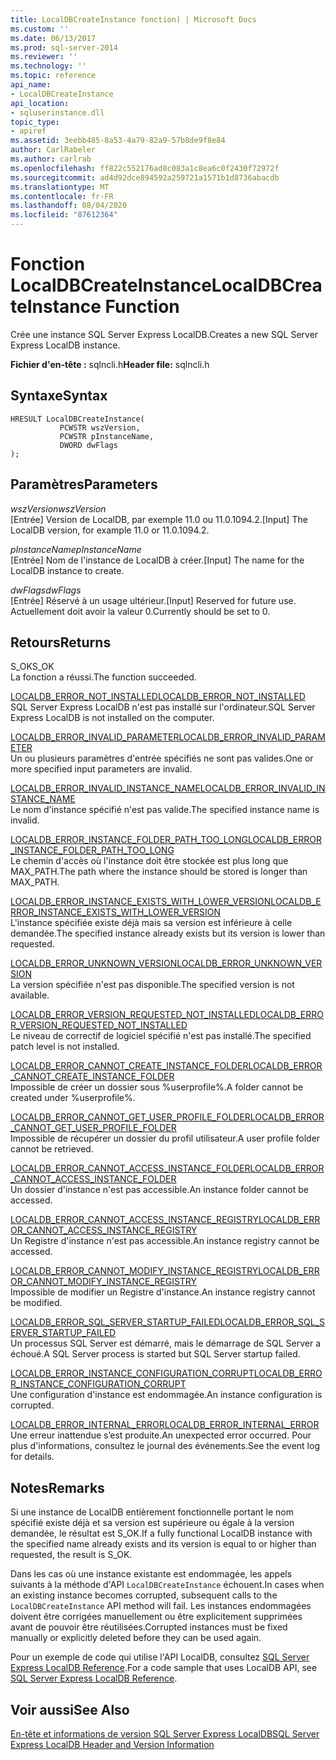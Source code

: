 ```yaml
---
title: LocalDBCreateInstance fonction) | Microsoft Docs
ms.custom: ''
ms.date: 06/13/2017
ms.prod: sql-server-2014
ms.reviewer: ''
ms.technology: ''
ms.topic: reference
api_name:
- LocalDBCreateInstance
api_location:
- sqluserinstance.dll
topic_type:
- apiref
ms.assetid: 3eebb485-8a53-4a79-82a9-57b8de9f8e84
author: CarlRabeler
ms.author: carlrab
ms.openlocfilehash: ff822c552176ad8c083a1c8ea6c0f2430f72972f
ms.sourcegitcommit: ad4d92dce894592a259721a1571b1d8736abacdb
ms.translationtype: MT
ms.contentlocale: fr-FR
ms.lasthandoff: 08/04/2020
ms.locfileid: "87612364"
---
```

# <a name="localdbcreateinstance-function"></a><span data-ttu-id="eef77-102">Fonction LocalDBCreateInstance</span><span class="sxs-lookup"><span data-stu-id="eef77-102">LocalDBCreateInstance Function</span></span>
  <span data-ttu-id="eef77-103">Crée une instance SQL Server Express LocalDB.</span><span class="sxs-lookup"><span data-stu-id="eef77-103">Creates a new SQL Server Express LocalDB instance.</span></span>  
  
 <span data-ttu-id="eef77-104">**Fichier d'en-tête :** sqlncli.h</span><span class="sxs-lookup"><span data-stu-id="eef77-104">**Header file:** sqlncli.h</span></span>  
  
## <a name="syntax"></a><span data-ttu-id="eef77-105">Syntaxe</span><span class="sxs-lookup"><span data-stu-id="eef77-105">Syntax</span></span>  
  
```  
HRESULT LocalDBCreateInstance(  
           PCWSTR wszVersion,  
           PCWSTR pInstanceName,   
           DWORD dwFlags   
);  
```  
  
## <a name="parameters"></a><span data-ttu-id="eef77-106">Paramètres</span><span class="sxs-lookup"><span data-stu-id="eef77-106">Parameters</span></span>  
 <span data-ttu-id="eef77-107">*wszVersion*</span><span class="sxs-lookup"><span data-stu-id="eef77-107">*wszVersion*</span></span>  
 <span data-ttu-id="eef77-108">[Entrée] Version de LocalDB, par exemple 11.0 ou 11.0.1094.2.</span><span class="sxs-lookup"><span data-stu-id="eef77-108">[Input] The LocalDB version, for example 11.0 or 11.0.1094.2.</span></span>  
  
 <span data-ttu-id="eef77-109">*pInstanceName*</span><span class="sxs-lookup"><span data-stu-id="eef77-109">*pInstanceName*</span></span>  
 <span data-ttu-id="eef77-110">[Entrée] Nom de l'instance de LocalDB à créer.</span><span class="sxs-lookup"><span data-stu-id="eef77-110">[Input] The name for the LocalDB instance to create.</span></span>  
  
 <span data-ttu-id="eef77-111">*dwFlags*</span><span class="sxs-lookup"><span data-stu-id="eef77-111">*dwFlags*</span></span>  
 <span data-ttu-id="eef77-112">[Entrée] Réservé à un usage ultérieur.</span><span class="sxs-lookup"><span data-stu-id="eef77-112">[Input] Reserved for future use.</span></span> <span data-ttu-id="eef77-113">Actuellement doit avoir la valeur 0.</span><span class="sxs-lookup"><span data-stu-id="eef77-113">Currently should be set to 0.</span></span>  
  
## <a name="returns"></a><span data-ttu-id="eef77-114">Retours</span><span class="sxs-lookup"><span data-stu-id="eef77-114">Returns</span></span>  
 <span data-ttu-id="eef77-115">S_OK</span><span class="sxs-lookup"><span data-stu-id="eef77-115">S_OK</span></span>  
 <span data-ttu-id="eef77-116">La fonction a réussi.</span><span class="sxs-lookup"><span data-stu-id="eef77-116">The function succeeded.</span></span>  
  
 [<span data-ttu-id="eef77-117">LOCALDB_ERROR_NOT_INSTALLED</span><span class="sxs-lookup"><span data-stu-id="eef77-117">LOCALDB_ERROR_NOT_INSTALLED</span></span>](../express-localdb-error-messages/localdb-error-not-installed.md)  
 <span data-ttu-id="eef77-118">SQL Server Express LocalDB n'est pas installé sur l'ordinateur.</span><span class="sxs-lookup"><span data-stu-id="eef77-118">SQL Server Express LocalDB is not installed on the computer.</span></span>  
  
 [<span data-ttu-id="eef77-119">LOCALDB_ERROR_INVALID_PARAMETER</span><span class="sxs-lookup"><span data-stu-id="eef77-119">LOCALDB_ERROR_INVALID_PARAMETER</span></span>](../express-localdb-error-messages/localdb-error-invalid-parameter.md)  
 <span data-ttu-id="eef77-120">Un ou plusieurs paramètres d'entrée spécifiés ne sont pas valides.</span><span class="sxs-lookup"><span data-stu-id="eef77-120">One or more specified input parameters are invalid.</span></span>  
  
 [<span data-ttu-id="eef77-121">LOCALDB_ERROR_INVALID_INSTANCE_NAME</span><span class="sxs-lookup"><span data-stu-id="eef77-121">LOCALDB_ERROR_INVALID_INSTANCE_NAME</span></span>](../express-localdb-error-messages/localdb-error-invalid-instance-name.md)  
 <span data-ttu-id="eef77-122">Le nom d'instance spécifié n'est pas valide.</span><span class="sxs-lookup"><span data-stu-id="eef77-122">The specified instance name is invalid.</span></span>  
  
 [<span data-ttu-id="eef77-123">LOCALDB_ERROR_INSTANCE_FOLDER_PATH_TOO_LONG</span><span class="sxs-lookup"><span data-stu-id="eef77-123">LOCALDB_ERROR_INSTANCE_FOLDER_PATH_TOO_LONG</span></span>](../express-localdb-error-messages/localdb-error-instance-folder-path-too-long.md)  
 <span data-ttu-id="eef77-124">Le chemin d'accès où l'instance doit être stockée est plus long que MAX_PATH.</span><span class="sxs-lookup"><span data-stu-id="eef77-124">The path where the instance should be stored is longer than MAX_PATH.</span></span>  
  
 [<span data-ttu-id="eef77-125">LOCALDB_ERROR_INSTANCE_EXISTS_WITH_LOWER_VERSION</span><span class="sxs-lookup"><span data-stu-id="eef77-125">LOCALDB_ERROR_INSTANCE_EXISTS_WITH_LOWER_VERSION</span></span>](../express-localdb-error-messages/localdb-error-instance-exists-with-lower-version.md)  
 <span data-ttu-id="eef77-126">L'instance spécifiée existe déjà mais sa version est inférieure à celle demandée.</span><span class="sxs-lookup"><span data-stu-id="eef77-126">The specified instance already exists but its version is lower than requested.</span></span>  
  
 [<span data-ttu-id="eef77-127">LOCALDB_ERROR_UNKNOWN_VERSION</span><span class="sxs-lookup"><span data-stu-id="eef77-127">LOCALDB_ERROR_UNKNOWN_VERSION</span></span>](../express-localdb-error-messages/localdb-error-unknown-version.md)  
 <span data-ttu-id="eef77-128">La version spécifiée n'est pas disponible.</span><span class="sxs-lookup"><span data-stu-id="eef77-128">The specified version is not available.</span></span>  
  
 [<span data-ttu-id="eef77-129">LOCALDB_ERROR_VERSION_REQUESTED_NOT_INSTALLED</span><span class="sxs-lookup"><span data-stu-id="eef77-129">LOCALDB_ERROR_VERSION_REQUESTED_NOT_INSTALLED</span></span>](../express-localdb-error-messages/localdb-error-version-requested-not-installed.md)  
 <span data-ttu-id="eef77-130">Le niveau de correctif de logiciel spécifié n'est pas installé.</span><span class="sxs-lookup"><span data-stu-id="eef77-130">The specified patch level is not installed.</span></span>  
  
 [<span data-ttu-id="eef77-131">LOCALDB_ERROR_CANNOT_CREATE_INSTANCE_FOLDER</span><span class="sxs-lookup"><span data-stu-id="eef77-131">LOCALDB_ERROR_CANNOT_CREATE_INSTANCE_FOLDER</span></span>](../express-localdb-error-messages/localdb-error-cannot-create-instance-folder.md)  
 <span data-ttu-id="eef77-132">Impossible de créer un dossier sous %userprofile%.</span><span class="sxs-lookup"><span data-stu-id="eef77-132">A folder cannot be created under %userprofile%.</span></span>  
  
 [<span data-ttu-id="eef77-133">LOCALDB_ERROR_CANNOT_GET_USER_PROFILE_FOLDER</span><span class="sxs-lookup"><span data-stu-id="eef77-133">LOCALDB_ERROR_CANNOT_GET_USER_PROFILE_FOLDER</span></span>](../express-localdb-error-messages/localdb-error-cannot-get-user-profile-folder.md)  
 <span data-ttu-id="eef77-134">Impossible de récupérer un dossier du profil utilisateur.</span><span class="sxs-lookup"><span data-stu-id="eef77-134">A user profile folder cannot be retrieved.</span></span>  
  
 [<span data-ttu-id="eef77-135">LOCALDB_ERROR_CANNOT_ACCESS_INSTANCE_FOLDER</span><span class="sxs-lookup"><span data-stu-id="eef77-135">LOCALDB_ERROR_CANNOT_ACCESS_INSTANCE_FOLDER</span></span>](../express-localdb-error-messages/localdb-error-cannot-access-instance-folder.md)  
 <span data-ttu-id="eef77-136">Un dossier d'instance n'est pas accessible.</span><span class="sxs-lookup"><span data-stu-id="eef77-136">An instance folder cannot be accessed.</span></span>  
  
 [<span data-ttu-id="eef77-137">LOCALDB_ERROR_CANNOT_ACCESS_INSTANCE_REGISTRY</span><span class="sxs-lookup"><span data-stu-id="eef77-137">LOCALDB_ERROR_CANNOT_ACCESS_INSTANCE_REGISTRY</span></span>](../express-localdb-error-messages/localdb-error-cannot-access-instance-registry.md)  
 <span data-ttu-id="eef77-138">Un Registre d'instance n'est pas accessible.</span><span class="sxs-lookup"><span data-stu-id="eef77-138">An instance registry cannot be accessed.</span></span>  
  
 [<span data-ttu-id="eef77-139">LOCALDB_ERROR_CANNOT_MODIFY_INSTANCE_REGISTRY</span><span class="sxs-lookup"><span data-stu-id="eef77-139">LOCALDB_ERROR_CANNOT_MODIFY_INSTANCE_REGISTRY</span></span>](../express-localdb-error-messages/localdb-error-cannot-modify-instance-registry.md)  
 <span data-ttu-id="eef77-140">Impossible de modifier un Registre d'instance.</span><span class="sxs-lookup"><span data-stu-id="eef77-140">An instance registry cannot be modified.</span></span>  
  
 [<span data-ttu-id="eef77-141">LOCALDB_ERROR_SQL_SERVER_STARTUP_FAILED</span><span class="sxs-lookup"><span data-stu-id="eef77-141">LOCALDB_ERROR_SQL_SERVER_STARTUP_FAILED</span></span>](../express-localdb-error-messages/localdb-error-sql-server-startup-failed.md)  
 <span data-ttu-id="eef77-142">Un processus SQL Server est démarré, mais le démarrage de SQL Server a échoué.</span><span class="sxs-lookup"><span data-stu-id="eef77-142">A SQL Server process is started but SQL Server startup failed.</span></span>  
  
 [<span data-ttu-id="eef77-143">LOCALDB_ERROR_INSTANCE_CONFIGURATION_CORRUPT</span><span class="sxs-lookup"><span data-stu-id="eef77-143">LOCALDB_ERROR_INSTANCE_CONFIGURATION_CORRUPT</span></span>](../express-localdb-error-messages/localdb-error-instance-configuration-corrupt.md)  
 <span data-ttu-id="eef77-144">Une configuration d'instance est endommagée.</span><span class="sxs-lookup"><span data-stu-id="eef77-144">An instance configuration is corrupted.</span></span>  
  
 [<span data-ttu-id="eef77-145">LOCALDB_ERROR_INTERNAL_ERROR</span><span class="sxs-lookup"><span data-stu-id="eef77-145">LOCALDB_ERROR_INTERNAL_ERROR</span></span>](../express-localdb-error-messages/localdb-error-internal-error.md)  
 <span data-ttu-id="eef77-146">Une erreur inattendue s’est produite.</span><span class="sxs-lookup"><span data-stu-id="eef77-146">An unexpected error occurred.</span></span> <span data-ttu-id="eef77-147">Pour plus d'informations, consultez le journal des événements.</span><span class="sxs-lookup"><span data-stu-id="eef77-147">See the event log for details.</span></span>  
  
## <a name="remarks"></a><span data-ttu-id="eef77-148">Notes</span><span class="sxs-lookup"><span data-stu-id="eef77-148">Remarks</span></span>  
 <span data-ttu-id="eef77-149">Si une instance de LocalDB entièrement fonctionnelle portant le nom spécifié existe déjà et sa version est supérieure ou égale à la version demandée, le résultat est S_OK.</span><span class="sxs-lookup"><span data-stu-id="eef77-149">If a fully functional LocalDB instance with the specified name already exists and its version is equal to or higher than requested, the result is S_OK.</span></span>  
  
 <span data-ttu-id="eef77-150">Dans les cas où une instance existante est endommagée, les appels suivants à la méthode d'API `LocalDBCreateInstance` échouent.</span><span class="sxs-lookup"><span data-stu-id="eef77-150">In cases when an existing instance becomes corrupted, subsequent calls to the `LocalDBCreateInstance` API method will fail.</span></span> <span data-ttu-id="eef77-151">Les instances endommagées doivent être corrigées manuellement ou être explicitement supprimées avant de pouvoir être réutilisées.</span><span class="sxs-lookup"><span data-stu-id="eef77-151">Corrupted instances must be fixed manually or explicitly deleted before they can be used again.</span></span>  
  
 <span data-ttu-id="eef77-152">Pour un exemple de code qui utilise l'API LocalDB, consultez [SQL Server Express LocalDB Reference](../sql-server-express-localdb-reference.md).</span><span class="sxs-lookup"><span data-stu-id="eef77-152">For a code sample that uses LocalDB API, see [SQL Server Express LocalDB Reference](../sql-server-express-localdb-reference.md).</span></span>  
  
## <a name="see-also"></a><span data-ttu-id="eef77-153">Voir aussi</span><span class="sxs-lookup"><span data-stu-id="eef77-153">See Also</span></span>  
 [<span data-ttu-id="eef77-154">En-tête et informations de version SQL Server Express LocalDB</span><span class="sxs-lookup"><span data-stu-id="eef77-154">SQL Server Express LocalDB Header and Version Information</span></span>](sql-server-express-localdb-header-and-version-information.md)  
  
  
